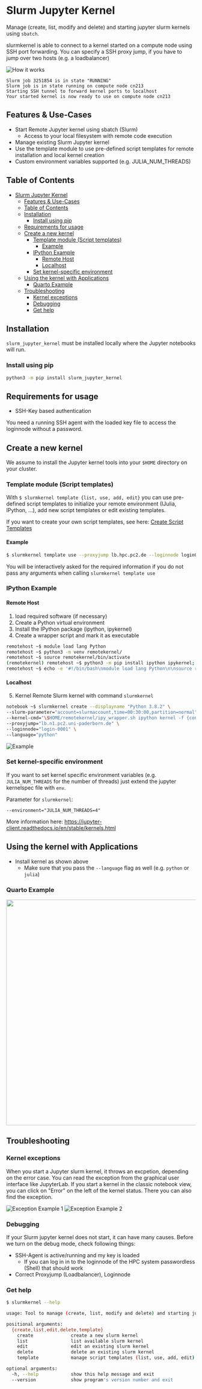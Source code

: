 # Slurm Jupyter Kernel

Manage (create, list, modify and delete) and starting jupyter slurm kernels using `sbatch`.

slurmkernel is able to connect to a kernel started on a compute node using SSH port forwarding.
You can specify a SSH proxy jump, if you have to jump over two hosts (e.g. a loadbalancer)

![How it works](imgs/how_it_works.png)

```
Slurm job 3251854 is in state "RUNNING"
Slurm job is in state running on compute node cn213
Starting SSH tunnel to forward kernel ports to localhost
Your started kernel is now ready to use on compute node cn213
```

## Features & Use-Cases

* Start Remote Jupyter kernel using sbatch (Slurm)
  * Access to your local filesystem with remote code execution
* Manage existing Slurm Jupyter kernel
* Use the template module to use pre-defined script templates for remote installation and local kernel creation
* Custom environment variables supported (e.g. JULIA_NUM_THREADS)

## Table of Contents

- [Slurm Jupyter Kernel](#slurm-jupyter-kernel)
  - [Features \& Use-Cases](#features--use-cases)
  - [Table of Contents](#table-of-contents)
  - [Installation](#installation)
    - [Install using pip](#install-using-pip)
  - [Requirements for usage](#requirements-for-usage)
  - [Create a new kernel](#create-a-new-kernel)
    - [Template module (Script templates)](#template-module-script-templates)
      - [Example](#example)
    - [IPython Example](#ipython-example)
      - [Remote Host](#remote-host)
      - [Localhost](#localhost)
    - [Set kernel-specific environment](#set-kernel-specific-environment)
  - [Using the kernel with Applications](#using-the-kernel-with-applications)
    - [Quarto Example](#quarto-example)
  - [Troubleshooting](#troubleshooting)
    - [Kernel exceptions](#kernel-exceptions)
    - [Debugging](#debugging)
    - [Get help](#get-help)

## Installation

`slurm_jupyter_kernel` must be installed locally where the Jupyter notebooks will run.

### Install using pip

```bash
python3 -m pip install slurm_jupyter_kernel
```

## Requirements for usage

* SSH-Key based authentication

You need a running SSH agent with the loaded key file to access the loginnode without a password.

## Create a new kernel

We assume to install the Jupyter kernel tools into your `$HOME` directory on your cluster.

### Template module (Script templates)

With `$ slurmkernel template {list, use, add, edit}` you can use pre-defined script templates to initialize your remote environment (IJulia, IPython, ...), add new script templates or edit existing templates.

If you want to create your own script templates, see here: [Create Script Templates](https://github.com/pc2/slurm_jupyter_kernel/wiki/Create-Script-Templates)

#### Example

```bash
$ slurmkernel template use --proxyjump lb.hpc.pc2.de --loginnode login001 --user hpcuser1 --template ipython
````

You will be interactively asked for the required information if you do not pass any arguments when calling `slurmkernel template use`

### IPython Example

#### Remote Host

1. load required software (if necessary)
2. Create a Python virtual environment
3. Install the IPython package (ipython, ipykernel)
4. Create a wrapper script and mark it as executable

```bash
remotehost ~$ module load lang Python
remotehost ~$ python3 -m venv remotekernel/
remotehost ~$ source remotekernel/bin/activate
(remotekernel) remotehost ~$ python3 -m pip install ipython ipykernel; deactivate
remotehost ~$ echo -e '#!/bin/bash\nmodule load lang Python\n\nsource remotekernel/bin/activate\n"$@"' > remotekernel/ipy_wrapper.sh && chmod +x remotekernel/ipy_wrapper.sh
```

#### Localhost

5. Kernel Remote Slurm kernel with command `slurmkernel`

```bash
notebook ~$ slurmkernel create --displayname "Python 3.8.2" \
--slurm-parameter="account=slurmaccount,time=00:30:00,partition=normal" \
--kernel-cmd="\$HOME/remotekernel/ipy_wrapper.sh ipython kernel -f {connection_file}" \
--proxyjump="lb.n1.pc2.uni-paderborn.de" \
--loginnode="login-0001" \
--language="python"
```

![Example](imgs/example.png)

### Set kernel-specific environment

If you want to set kernel specific environment variables (e.g. `JULIA_NUM_THREADS` for the number of threads) just extend the jupyter kernelspec file with `env`.

Parameter for `slurmkernel`:

`--environment="JULIA_NUM_THREADS=4"`

More information here: https://jupyter-client.readthedocs.io/en/stable/kernels.html

## Using the kernel with Applications

* Install kernel as shown above 
  *  Make sure that you pass the `--language` flag as well (e.g. `python` or `julia`)

### Quarto Example
<img src="imgs/quarto_example.png" width="600">

## Troubleshooting

### Kernel exceptions

When you start a Jupyter slurm kernel, it throws an excpetion, depending on the error case. You can read the exception from the graphical user interface like JupyterLab.
If you start a kernel in the classic notebook view, you can click on "Error" on the left of the kernel status. There you can also find the exception.

![Exception Example 1](imgs/exception_example_1.png)
![Exception Example 2](imgs/exception_example_2.png)

### Debugging

If your Slurm jupyter kernel does not start, it can have many causes.
Before we turn on the debug mode, check following things:

* SSH-Agent is active/running and my key is loaded
  * If you can log in in to the loginnode of the HPC system passwordless (Shell) that should work
* Correct Proxyjump (Loadbalancer), Loginnode

### Get help

```bash
$ slurmkernel --help

usage: Tool to manage (create, list, modify and delete) and starting jupyter slurm kernels using srun [-h] [--version] {create,list,edit,delete,template} ...

positional arguments:
  {create,list,edit,delete,template}
    create              create a new slurm kernel
    list                list available slurm kernel
    edit                edit an existing slurm kernel
    delete              delete an existing slurm kernel
    template            manage script templates (list, use, add, edit)

optional arguments:
  -h, --help            show this help message and exit
  --version             show program's version number and exit

```
